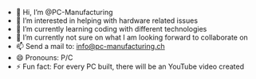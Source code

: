 - 👋 Hi, I’m @PC-Manufacturing
- 👀 I’m interested in helping with hardware related issues
- 🌱 I’m currently learning coding with different technologies
- 💞️ I’m currently not sure on what I am looking forward to collaborate on
- 📫 Send a mail to: info@pc-manufacturing.ch
- 😄 Pronouns: P/C
- ⚡ Fun fact: For every PC built, there will be an YouTube video created

<!---
PC-Manufacturing/PC-Manufacturing is a ✨ special ✨ repository because its `README.md` (this file) appears on your GitHub profile.
You can click the Preview link to take a look at your changes.
--->
